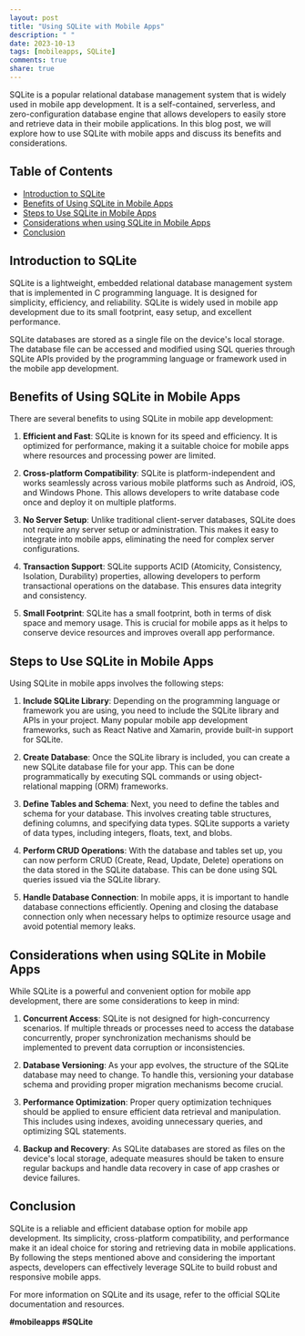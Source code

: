 ```yaml
---
layout: post
title: "Using SQLite with Mobile Apps"
description: " "
date: 2023-10-13
tags: [mobileapps, SQLite]
comments: true
share: true
---
```


SQLite is a popular relational database management system that is widely used in mobile app development. It is a self-contained, serverless, and zero-configuration database engine that allows developers to easily store and retrieve data in their mobile applications. In this blog post, we will explore how to use SQLite with mobile apps and discuss its benefits and considerations.

## Table of Contents
- [Introduction to SQLite](#introduction-to-sqlite)
- [Benefits of Using SQLite in Mobile Apps](#benefits-of-using-sqlite-in-mobile-apps)
- [Steps to Use SQLite in Mobile Apps](#steps-to-use-sqlite-in-mobile-apps)
- [Considerations when using SQLite in Mobile Apps](#considerations-when-using-sqlite-in-mobile-apps)
- [Conclusion](#conclusion)

## Introduction to SQLite

SQLite is a lightweight, embedded relational database management system that is implemented in C programming language. It is designed for simplicity, efficiency, and reliability. SQLite is widely used in mobile app development due to its small footprint, easy setup, and excellent performance.

SQLite databases are stored as a single file on the device's local storage. The database file can be accessed and modified using SQL queries through SQLite APIs provided by the programming language or framework used in the mobile app development.

## Benefits of Using SQLite in Mobile Apps

There are several benefits to using SQLite in mobile app development:

1. **Efficient and Fast**: SQLite is known for its speed and efficiency. It is optimized for performance, making it a suitable choice for mobile apps where resources and processing power are limited.

2. **Cross-platform Compatibility**: SQLite is platform-independent and works seamlessly across various mobile platforms such as Android, iOS, and Windows Phone. This allows developers to write database code once and deploy it on multiple platforms.

3. **No Server Setup**: Unlike traditional client-server databases, SQLite does not require any server setup or administration. This makes it easy to integrate into mobile apps, eliminating the need for complex server configurations.

4. **Transaction Support**: SQLite supports ACID (Atomicity, Consistency, Isolation, Durability) properties, allowing developers to perform transactional operations on the database. This ensures data integrity and consistency.

5. **Small Footprint**: SQLite has a small footprint, both in terms of disk space and memory usage. This is crucial for mobile apps as it helps to conserve device resources and improves overall app performance.

## Steps to Use SQLite in Mobile Apps

Using SQLite in mobile apps involves the following steps:

1. **Include SQLite Library**: Depending on the programming language or framework you are using, you need to include the SQLite library and APIs in your project. Many popular mobile app development frameworks, such as React Native and Xamarin, provide built-in support for SQLite.

2. **Create Database**: Once the SQLite library is included, you can create a new SQLite database file for your app. This can be done programmatically by executing SQL commands or using object-relational mapping (ORM) frameworks.

3. **Define Tables and Schema**: Next, you need to define the tables and schema for your database. This involves creating table structures, defining columns, and specifying data types. SQLite supports a variety of data types, including integers, floats, text, and blobs.

4. **Perform CRUD Operations**: With the database and tables set up, you can now perform CRUD (Create, Read, Update, Delete) operations on the data stored in the SQLite database. This can be done using SQL queries issued via the SQLite library.

5. **Handle Database Connection**: In mobile apps, it is important to handle database connections efficiently. Opening and closing the database connection only when necessary helps to optimize resource usage and avoid potential memory leaks.

## Considerations when using SQLite in Mobile Apps

While SQLite is a powerful and convenient option for mobile app development, there are some considerations to keep in mind:

1. **Concurrent Access**: SQLite is not designed for high-concurrency scenarios. If multiple threads or processes need to access the database concurrently, proper synchronization mechanisms should be implemented to prevent data corruption or inconsistencies.

2. **Database Versioning**: As your app evolves, the structure of the SQLite database may need to change. To handle this, versioning your database schema and providing proper migration mechanisms become crucial.

3. **Performance Optimization**: Proper query optimization techniques should be applied to ensure efficient data retrieval and manipulation. This includes using indexes, avoiding unnecessary queries, and optimizing SQL statements.

4. **Backup and Recovery**: As SQLite databases are stored as files on the device's local storage, adequate measures should be taken to ensure regular backups and handle data recovery in case of app crashes or device failures.

## Conclusion

SQLite is a reliable and efficient database option for mobile app development. Its simplicity, cross-platform compatibility, and performance make it an ideal choice for storing and retrieving data in mobile applications. By following the steps mentioned above and considering the important aspects, developers can effectively leverage SQLite to build robust and responsive mobile apps.

For more information on SQLite and its usage, refer to the official SQLite documentation and resources.

**#mobileapps #SQLite**